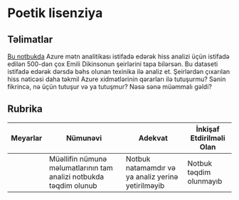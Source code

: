 # Poetik lisenziya

## Təlimatlar

[Bu notbukda](https://www.kaggle.com/jenlooper/emily-dickinson-word-frequency) Azure mətn analitikası istifadə edərək hiss analizi üçün istifadə edilən 500-dən çox Emili Dikinsonun şeirlərini tapa bilərsən. Bu dataseti istifadə edərək dərsdə bəhs olunan texinika ilə analiz et. Şeirlərdən çıxarılan hiss nəticəsi daha təkmil Azure xidmətlərinin qərarları ilə tutuşurmu? Sənin fikrincə, nə üçün tutuşur və ya tutuşmur? Nəsə sənə müəmmalı gəldi?

## Rubrika

| Meyarlar | Nümunəvi | Adekvat | İnkişaf Etdirilməli Olan |
| -------- | ---------| ------- | ------------------------ |
|          | Müəllifin nümunə məlumatlarının tam analizi notbukda təqdim olunub | Notbuk natamamdır və ya analiz yerinə yetirilməyib | Notbuk təqdim olunmayıb |
